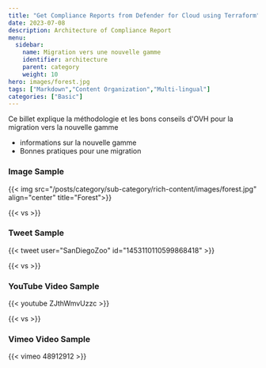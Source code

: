 ```yaml
---
title: "Get Compliance Reports from Defender for Cloud using Terraform"
date: 2023-07-08
description: Architecture of Compliance Report
menu:
  sidebar:
    name: Migration vers une nouvelle gamme
    identifier: architecture
    parent: category
    weight: 10
hero: images/forest.jpg
tags: ["Markdown","Content Organization","Multi-lingual"]
categories: ["Basic"]
---
```


Ce billet explique la méthodologie et les bons conseils d'OVH pour la migration vers la nouvelle gamme

- informations sur la nouvelle gamme
- Bonnes pratiques pour une migration

### Image Sample

{{< img src="/posts/category/sub-category/rich-content/images/forest.jpg" align="center" title="Forest">}}

{{< vs >}}

### Tweet Sample

{{< tweet user="SanDiegoZoo" id="1453110110599868418" >}}

{{< vs >}}

### YouTube Video Sample

{{< youtube ZJthWmvUzzc >}}

{{< vs >}}

### Vimeo Video Sample

{{< vimeo 48912912 >}}
